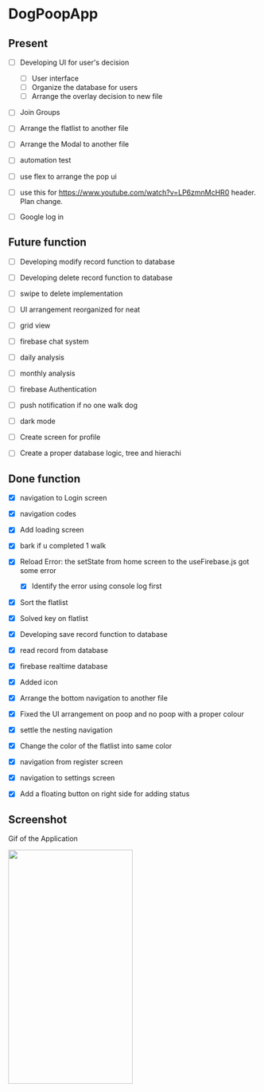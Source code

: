 # DogPoopApp

## Present  
- [ ] Developing UI for user's decision<br>
  - [ ] User interface<br>
  - [ ] Organize the database for users
  - [ ] Arrange the overlay decision to new file<br>
- [ ] Join Groups<br>
- [ ] Arrange the flatlist to another file<br>
- [ ] Arrange the Modal to another file<br>
- [ ] automation test<br>
- [ ] use flex to arrange the pop ui<br>

- [ ] use this for https://www.youtube.com/watch?v=LP6zmnMcHR0 header. Plan change.<br>
- [ ] Google log in<br>

## Future function
- [ ] Developing modify record function to database<br>
- [ ] Developing delete record function to database<br>
- [ ] swipe to delete implementation<br>
- [ ] UI arrangement reorganized for neat<br>
- [ ] grid view<br>
- [ ] firebase chat system<br>
- [ ] daily analysis<br>
- [ ] monthly analysis<br>
- [ ] firebase Authentication<br>

- [ ] push notification if no one walk dog<br>
- [ ] dark mode<br>
- [ ] Create screen for profile<br>
- [ ] Create a proper database logic, tree and hierachi<br>

## Done function
- [x] navigation to Login screen<br>
- [x] navigation codes<br>
- [x] Add loading screen<br>
- [x] bark if u completed 1 walk<br>
- [x] Reload Error: the setState from home screen to the useFirebase.js got some error<br>
  - [x] Identify the error using console log first<br>
- [x] Sort the flatlist<br>
- [x] Solved key on flatlist
- [x] Developing save record function to database<br>
- [x] read record from database<br>
- [x] firebase realtime database<br>
- [x] Added icon<br>
- [x] Arrange the bottom navigation to another file<br>
- [x] Fixed the UI arrangement on poop and no poop with a proper colour<br>

- [x] settle the nesting navigation<br>
- [x] Change the color of the flatlist into same color<br>
- [x] navigation from register screen<br>
- [x] navigation to settings screen<br>
- [x] Add a floating button on right side for adding status<br>


## Screenshot
<p>Gif of the Application</p>
<p align="left">
  <img src="./assets/images/video2.gif" width="250" height="470">
</p>
